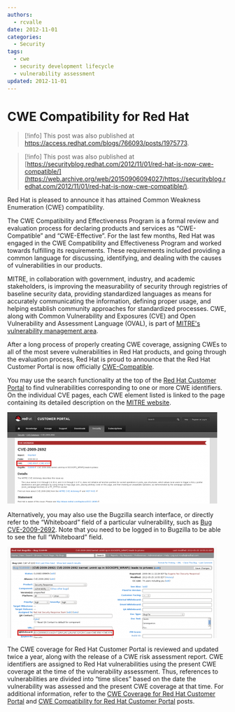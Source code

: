 ```yaml
---
authors:
  - rcvalle
date: 2012-11-01
categories:
  - Security
tags:
  - cwe
  - security development lifecycle
  - vulnerability assessment
updated: 2012-11-01
---
```


# CWE Compatibility for Red Hat

> [!info]
> This post was also published at
> <https://access.redhat.com/blogs/766093/posts/1975773>.

> [!info]
> This post was also published at
> [https://securityblog.redhat.com/2012/11/01/red-hat-is-now-cwe-compatible/](https://web.archive.org/web/20150906094027/https://securityblog.redhat.com/2012/11/01/red-hat-is-now-cwe-compatible/).

Red Hat is pleased to announce it has attained Common Weakness Enumeration (CWE) compatibility.

The CWE Compatibility and Effectiveness Program is a formal review and evaluation process for declaring products and services as “CWE-Compatible” and “CWE-Effective”. For the last few months, Red Hat was engaged in the CWE Compatibility and Effectiveness Program and worked towards fulfilling its requirements. These requirements included providing a common language for discussing, identifying, and dealing with the causes of vulnerabilities in our products.

<!-- more -->

MITRE, in collaboration with government, industry, and academic stakeholders, is improving the measurability of security through registries of baseline security data, providing standardized languages as means for accurately communicating the information, defining proper usage, and helping establish community approaches for standardized processes. CWE, along with Common Vulnerability and Exposures (CVE) and Open Vulnerability and Assessment Language (OVAL), is part of [MITRE's vulnerability management area](https://measurablesecurity.mitre.org/directory/areas/vulnerabilitymanagement.html).

After a long process of properly creating CWE coverage, assigning CWEs to all of the most severe vulnerabilities in Red Hat products, and going through the evaluation process, Red Hat is proud to announce that the Red Hat Customer Portal is now officially [CWE-Compatible](https://cwe.mitre.org/compatible/questionnaires/20.html).

You may use the search functionality at the top of the [Red Hat Customer Portal](https://access.redhat.com/) to find vulnerabilities corresponding to one or more CWE identifiers. On the individual CVE pages, each CWE element listed is linked to the page containing its detailed description on the [MITRE website](https://cwe.mitre.org/).

![Screenshot showing the search functionality at the top of the Red Hat Customer Portal.](../../assets/blog/2012/11/01/cwe-compatibility-for-red-hat/image1.png "Search functionality at the top of the Red Hat Customer Portal.")

Alternatively, you may also use the Bugzilla search interface, or directly refer to the “Whiteboard” field of a particular vulnerability, such as [Bug CVE-2009-2692](https://bugzilla.redhat.com/show_bug.cgi?id=CVE-2009-2692). Note that you need to be logged in to Bugzilla to be able to see the full “Whiteboard” field.

![Screenshot showing the Bugzilla search interface.](../../assets/blog/2012/11/01/cwe-compatibility-for-red-hat/image2.png "Bugzilla search interface.")

The CWE coverage for Red Hat Customer Portal is reviewed and updated twice a year, along with the release of a CWE risk assessment report. CWE identifiers are assigned to Red Hat vulnerabilities using the present CWE coverage at the time of the vulnerability assessment. Thus, references to vulnerabilities are divided into “time slices” based on the date the vulnerability was assessed and the present CWE coverage at that time. For additional information, refer to the [CWE Coverage for Red Hat Customer Portal](docs/blog/posts/2012-07-02-cwe-coverage-for-red-hat-customer-portal.md) and [CWE Compatibility for Red Hat Customer Portal](docs/blog/posts/2012-06-15-cwe-compatibility-for-red-hat-customer-portal.md) posts.
